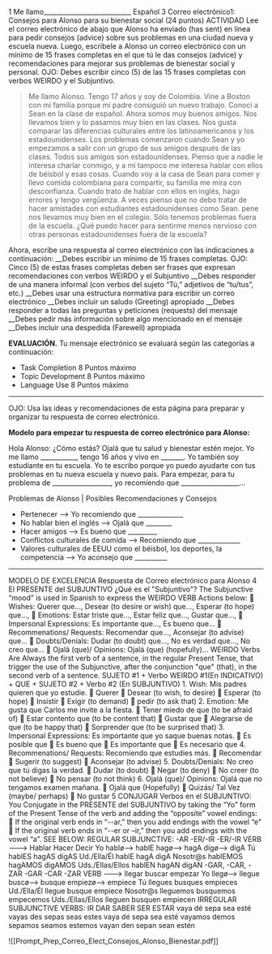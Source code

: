 1 Me llamo___________________________ Español 3 Correo electrónico1: Consejos para Alonso para su bienestar social (24 puntos) ACTIVIDAD Lee el correo electrónico de abajo que Alonso ha enviado (has sent) en línea para pedir consejos (advice) sobre sus problemas en una ciudad nueva y escuela nueva. Luego, escríbele a Alonso un correo electrónico con un mínimo de 15 frases completas en el que tú le das consejos (advice) y recomendaciones para mejorar sus problemas de bienestar social y personal. OJO: Debes escribir cinco (5) de las 15 frases completas con verbos WEIRDO y el Subjuntivo.

>Me llamo Alonso. Tengo 17 años y soy de Colombia. Vine a Boston con mi familia porque mi padre consiguió un nuevo trabajo. Conocí a Sean en la clase de español. Ahora somos muy buenos amigos. Nos llevamos bien y lo pasamos muy bien en las clases. Nos gusta comparar las diferencias culturales entre los latinoamericanos y los estadounidenses. Los problemas comenzaron cuando Sean y yo empezamos a salir con un grupo de sus amigos después de las clases. Todos sus amigos son estadounidenses. Pienso que a nadie le interesa charlar conmigo, y a mi tampoco me interesa hablar con ellos de béisbol y esas cosas. Cuando voy a la casa de Sean para comer y llevo comida colombiana para compartir, su familia me mira con desconfianza. Cuando trato de hablar con ellos en inglés, hago errores y tengo vergüenza. A veces pienso que no debo tratar de hacer amistades con estudiantes estadounidenses como Sean. pene nos llevamos muy bien en el colegio. Sólo tenemos problemas fuera de la escuela. ¿Qué puedo hacer para sentirme menos nervioso con otras personas estadounidenses fuera de la escuela? 

Ahora, escribe una respuesta al correo electrónico con las indicaciones a continuación: __Debes escribir un mínimo de 15 frases completas. OJO: Cinco (5) de estas frases completas deben ser frases que expresan recomendaciones con verbos WEIRDO y el Subjuntivo __Debes responder de una manera informal (con verbos del sujeto “Tú,” adjetivos de “tu/tus”, etc.)
__Debes usar una estructura normativa para escribir un correo electrónico 
__Debes incluir un saludo (Greeting) apropiado 
__Debes responder a todas las preguntas y peticiones (requests) del mensaje 
__Debes pedir más información sobre algo mencionado en el mensaje 
__Debes incluir una despedida (Farewell) apropiada 

**EVALUACIÓN.** Tu mensaje electrónico se evaluará según las categorías a continuación:
* Task Completion 8 Puntos máximo
* Topic Development 8 Puntos máximo 
* Language Use 8 Puntos máximo 

---

OJO: Usa las ideas y recomendaciones de esta página para preparar y organizar tu respuesta de correo electrónico. 

**Modelo para empezar tu respuesta de correo electrónico para Alonso:**

Hola Alonso: ¿Cómo estás? Ojalá que tu salud y bienestar estén mejor. Yo me llamo ___________, tengo 16 años y vivo en _______. Yo también soy estudiante en tu escuela. Yo te escribo porque yo puedo ayudarte con tus problemas en tu nueva escuela y nuevo país. Para empezar, para tu problema de __________________, yo recomiendo que __________________... 

Problemas de Alonso | Posibles Recomendaciones y Consejos 
* Pertenecer --> Yo recomiendo que ______________ 
* No hablar bien el inglés --> Ojalá que ________ 
* Hacer amigos --> Es bueno que _________ 
* Conflictos culturales de comida --> Recomiendo que _____________ 
* Valores culturales de EEUU como el béisbol, los deportes, la competencia --> Yo aconsejo que __________

---

MODELO DE EXCELENCIA Respuesta de Correo electrónico para Alonso 4 El PRESENTE del SUBJUNTIVO ¿Qué es el "Subjuntivo"? The Subjunctive “mood” is used in Spanish to express the WEIRDO VERB Actions below:  Wishes: Querer que..., Desear (to desire or wish) que..., Esperar (to hope) que...,  Emotions: Estar triste que..., Estar feliz que..., Gustar que...,  Impersonal Expressions: Es importante que..., Es bueno que...  Recommenations/ Requests: Recomendar que..., Aconsejar (to advise) que...  Doubts/Denials: Dudar (to doubt) que..., No es verdad que..., No creo que...  Ojalá (que)/ Opinions: Ojalá (que) (hopefully)... WEIRDO Verbs Are Always the first verb of a sentence, in the regular Present Tense, that trigger the use of the Subjunctive, after the conjunction "que" (that), in the second verb of a sentence. SUJETO #1 + Verbo WEIRDO #1(En INDICATIVO) + QUE + SUJETO #2 + Verbo #2 (En SUBJUNTIVO) 1. Wish: Mis padres quieren que yo estudie.  Querer  Desear (to wish, to desire)  Esperar (to hope)  Insistir  Exigir (to demand)  pedir (to ask that) 2. Emotion: Me gusta que Carlos me invite a la fiesta.  Tener miedo de que (to be afraid of)  Estar contento que (to be content that)  Gustar que  Alegrarse de que (to be happy that)  Sorprender que (to be surprised that) 3. Impersonal Expressions: Es importante que yo saque buenas notas.  Es posible que  Es bueno que  Es importante que  Es necesario que 4. Recommenations/ Requests: Recomiendo que estudies más.  Recomendar  Sugerir (to suggest)  Aconsejar (to advise) 5. Doubts/Denials: No creo que tú digas la verdad.  Dudar (to doubt)  Negar (to deny)  No creer (to not believe)  No pensar (to not think) 6. Ojalá (que)/ Opinions: Ojalá que no tengamos examen mañana.  Ojalá que (Hopefully)  Quizás/ Tal Vez (maybe/ perhaps)  No gustar 5 CONJUGAR Verbos en el SUBJUNTIVO: You Conjugate in the PRESENTE del SUBJUNTIVO by taking the “Yo” form of the Present Tense of the verb and adding the “opposite” vowel endings:  If the original verb ends in “--ar,” then you add endings with the vowel “e"  If the original verb ends in “--er or –ir,” then you add endings with the vowel “a”. SEE BELOW: REGULAR SUBJUNCTIVE: -AR -ER/-IR -ER/-IR VERB ---> Hablar Hacer Decir Yo hablø--> hablE hagø--> hagA digø--> digA Tú hablES hagAS digAS Ud./Ella/Él hablE hagA digA Nosotr@s hablEMOS hagAMOS digAMOS Uds./Ellas/Ellos hablEN hagAN digAN -GAR, -CAR, -ZAR -GAR -CAR -ZAR VERB ---> llegar buscar empezar Yo llegø--> llegue buscø--> busque empiezø--> empiece Tú llegues busques empieces Ud./Ella/Él llegue busque empiece Nosotr@s lleguemos busquemos empecemos Uds./Ellas/Ellos lleguen busquen empiecen IRREGULAR SUBJUNCTIVE VERBS: IR DAR SABER SER ESTAR vaya dé sepa sea esté vayas des sepas seas estes vaya dé sepa sea esté vayamos demos sepamos seamos estemos vayan den sepan sean estén

![[Prompt_Prep_Correo_Elect_Consejos_Alonso_Bienestar.pdf]]